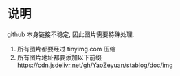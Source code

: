 # 说明

github 本身链接不稳定, 因此图片需要特殊处理.

1.  所有图片都要经过 tinyimg.com 压缩
2.  所有图片地址都要添加以下前缀 https://cdn.jsdelivr.net/gh/YaoZeyuan/stablog/doc/img
